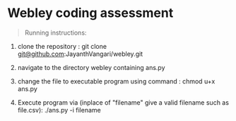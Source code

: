 # Webley coding assessment

> Running instructions:

1. clone the repository :
 git clone git@github.com:JayanthVangari/webley.git


2. navigate to the directory webley containing ans.py

3. change the file to executable program using command : chmod u+x ans.py

4. Execute program via (inplace of "filename" give a valid filename such as file.csv): 
    ./ans.py -i filename
